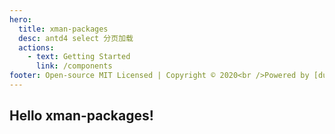 ```yaml
---
hero:
  title: xman-packages
  desc: antd4 select 分页加载
  actions:
    - text: Getting Started
      link: /components
footer: Open-source MIT Licensed | Copyright © 2020<br />Powered by [dumi](https://d.umijs.org)
---
```


## Hello xman-packages!

